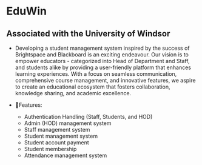 # EduWin
## Associated with the University of Windsor

- Developing a student management system inspired by the success of Brightspace and Blackboard is an exciting endeavour. Our vision is to empower educators - categorized into Head of Department and Staff, and students alike by providing a user-friendly platform that enhances learning experiences. With a focus on seamless communication, comprehensive course management, and innovative features, we aspire to create an educational ecosystem that fosters collaboration, knowledge sharing, and academic excellence.

- 🚀Features:
  - Authentication Handling (Staff, Students, and HOD)
  - Admin (HOD) management system
  - Staff management system
  - Student management system
  - Student account payment
  - Student membership
  - Attendance management system
